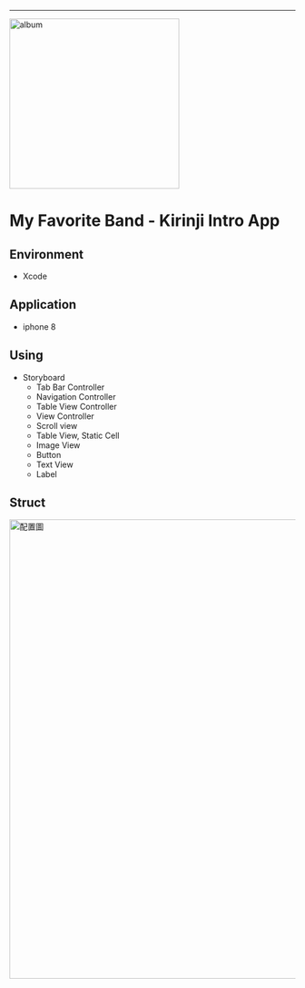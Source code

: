 
---
<img width="299" alt="album" src="https://user-images.githubusercontent.com/65331756/115105817-d192cd80-9f93-11eb-9987-e4c2667ef259.png">

# My Favorite Band - Kirinji Intro App

## Environment
- Xcode

## Application
- iphone 8

## Using
- Storyboard
  - Tab Bar Controller
  - Navigation Controller
  - Table View Controller 
  - View Controller
  - Scroll view 
  - Table View, Static Cell
  - Image View
  - Button
  - Text View
  - Label 


## Struct
<img width="807" alt="配置圖" src="https://user-images.githubusercontent.com/65331756/115105808-c049c100-9f93-11eb-894c-22804f62ac70.png">

